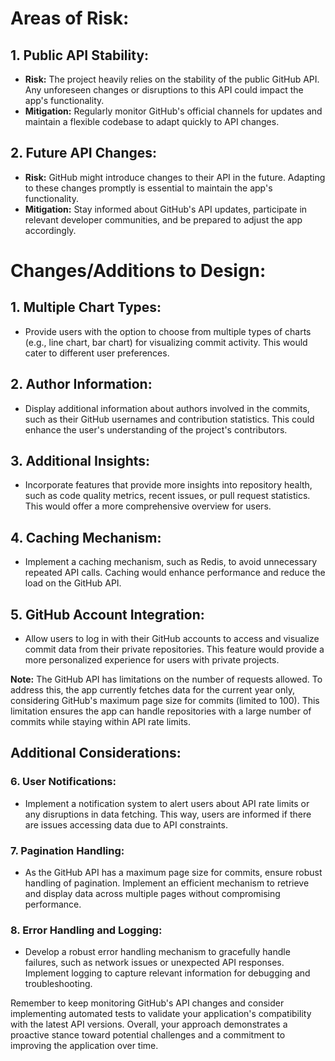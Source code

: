 # Areas of Risk:

## 1. Public API Stability:
   - **Risk:** The project heavily relies on the stability of the public GitHub API. Any unforeseen changes or disruptions to this API could impact the app's functionality.
   - **Mitigation:** Regularly monitor GitHub's official channels for updates and maintain a flexible codebase to adapt quickly to API changes.

## 2. Future API Changes:
   - **Risk:** GitHub might introduce changes to their API in the future. Adapting to these changes promptly is essential to maintain the app's functionality.
   - **Mitigation:** Stay informed about GitHub's API updates, participate in relevant developer communities, and be prepared to adjust the app accordingly.

# Changes/Additions to Design:

## 1. Multiple Chart Types:
   - Provide users with the option to choose from multiple types of charts (e.g., line chart, bar chart) for visualizing commit activity. This would cater to different user preferences.

## 2. Author Information:
   - Display additional information about authors involved in the commits, such as their GitHub usernames and contribution statistics. This could enhance the user's understanding of the project's contributors.

## 3. Additional Insights:
   - Incorporate features that provide more insights into repository health, such as code quality metrics, recent issues, or pull request statistics. This would offer a more comprehensive overview for users.

## 4. Caching Mechanism:
   - Implement a caching mechanism, such as Redis, to avoid unnecessary repeated API calls. Caching would enhance performance and reduce the load on the GitHub API.

## 5. GitHub Account Integration:
   - Allow users to log in with their GitHub accounts to access and visualize commit data from their private repositories. This feature would provide a more personalized experience for users with private projects.

**Note:** The GitHub API has limitations on the number of requests allowed. To address this, the app currently fetches data for the current year only, considering GitHub's maximum page size for commits (limited to 100). This limitation ensures the app can handle repositories with a large number of commits while staying within API rate limits.

## Additional Considerations:

### 6. User Notifications:
   - Implement a notification system to alert users about API rate limits or any disruptions in data fetching. This way, users are informed if there are issues accessing data due to API constraints.

### 7. Pagination Handling:
   - As the GitHub API has a maximum page size for commits, ensure robust handling of pagination. Implement an efficient mechanism to retrieve and display data across multiple pages without compromising performance.

### 8. Error Handling and Logging:
   - Develop a robust error handling mechanism to gracefully handle failures, such as network issues or unexpected API responses. Implement logging to capture relevant information for debugging and troubleshooting.

Remember to keep monitoring GitHub's API changes and consider implementing automated tests to validate your application's compatibility with the latest API versions. Overall, your approach demonstrates a proactive stance toward potential challenges and a commitment to improving the application over time.

